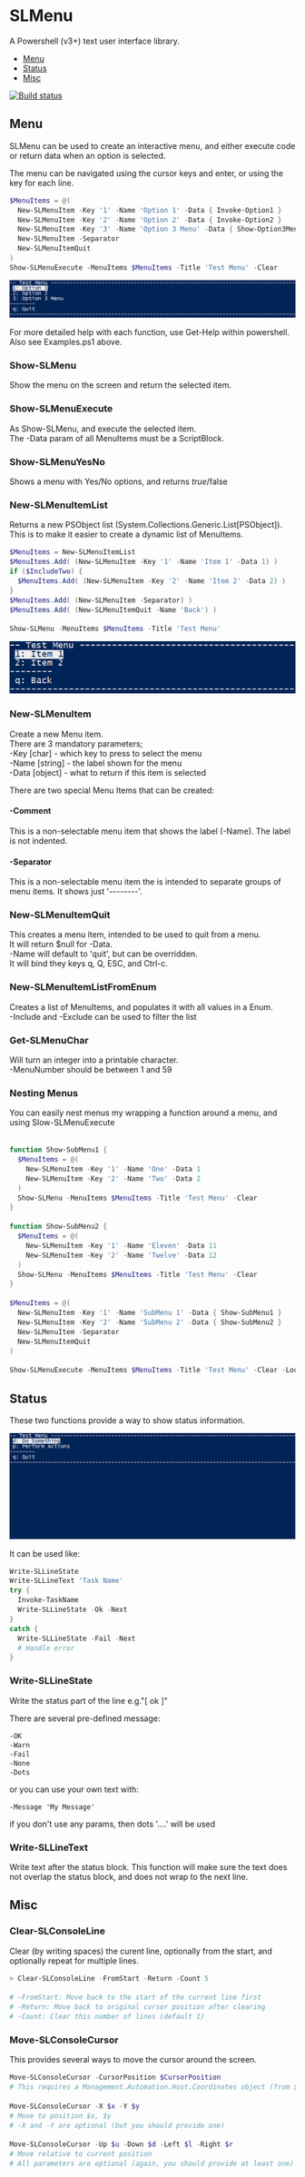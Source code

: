 SLMenu
======
A Powershell (v3+) text user interface library.

  * [Menu](#menu)
  * [Status](#status)
  * [Misc](#misc)

[![Build status](https://ci.appveyor.com/api/projects/status/o0quv9l2lhm7611b?svg=true)](https://ci.appveyor.com/project/SteveLowe/slmenu)


Menu
----
SLMenu can be used to create an interactive menu, and either execute code or return data when an option is selected.

The menu can be navigated using the cursor keys and enter, or using the key for each line.

```powershell
$MenuItems = @(
  New-SLMenuItem -Key '1' -Name 'Option 1' -Data { Invoke-Option1 }
  New-SLMenuItem -Key '2' -Name 'Option 2' -Data { Invoke-Option2 }
  New-SLMenuItem -Key '3' -Name 'Option 3 Menu' -Data { Show-Option3Menu }
  New-SLMenuItem -Separator
  New-SLMenuItemQuit
)
Show-SLMenuExecute -MenuItems $MenuItems -Title 'Test Menu' -Clear
```
![Menu](Images/SLMenu.png)

For more detailed help with each function, use Get-Help within powershell.  
Also see Examples.ps1 above.

### Show-SLMenu
Show the menu on the screen and return the selected item.


### Show-SLMenuExecute
As Show-SLMenu, and execute the selected item.  
The -Data param of all MenuItems must be a ScriptBlock.


### Show-SLMenuYesNo
Shows a menu with Yes/No options, and returns $true/$false


### New-SLMenuItemList
Returns a new PSObject list (System.Collections.Generic.List[PSObject]).  
This is to make it easier to create a dynamic list of MenuItems.
```powershell
$MenuItems = New-SLMenuItemList
$MenuItems.Add( (New-SLMenuItem -Key '1' -Name 'Item 1' -Data 1) )
if ($IncludeTwo) {
  $MenuItems.Add( (New-SLMenuItem -Key '2' -Name 'Item 2' -Data 2) )
}
$MenuItems.Add( (New-SLMenuItem -Separator) )
$MenuItems.Add( (New-SLMenuItemQuit -Name 'Back') )

Show-SLMenu -MenuItems $MenuItems -Title 'Test Menu'
```
![Menu](Images/SLMenu2.png)


### New-SLMenuItem
Create a new Menu item.  
There are 3 mandatory parameters;  
  -Key [char] - which key to press to select the menu  
  -Name [string] - the label shown for the menu  
  -Data [object] - what to return if this item is selected 

There are two special Menu Items that can be created:
#### -Comment
This is a non-selectable menu item that shows the label (-Name). The label is 
not indented.

#### -Separator
This is a non-selectable menu item the is intended to separate groups of menu items.
It shows just '--------'.


### New-SLMenuItemQuit
This creates a menu item, intended to be used to quit from a menu.  
It will return $null for -Data.  
-Name will default to 'quit', but can be overridden.  
It will bind they keys q, Q, ESC, and Ctrl-c.


### New-SLMenuItemListFromEnum
Creates a list of MenuItems, and populates it with all values in a Enum.  
-Include and -Exclude can be used to filter the list


### Get-SLMenuChar
Will turn an integer into a printable character.  
-MenuNumber should be between 1 and 59


### Nesting Menus
You can easily nest menus my wrapping a function around a menu, and using Slow-SLMenuExecute
```powershell

function Show-SubMenu1 {
  $MenuItems = @(
    New-SLMenuItem -Key '1' -Name 'One' -Data 1
    New-SLMenuItem -Key '2' -Name 'Two' -Data 2
  )
  Show-SLMenu -MenuItems $MenuItems -Title 'Test Menu' -Clear  
}

function Show-SubMenu2 {
  $MenuItems = @(
    New-SLMenuItem -Key '1' -Name 'Eleven' -Data 11
    New-SLMenuItem -Key '2' -Name 'Twelve' -Data 12
  )
  Show-SLMenu -MenuItems $MenuItems -Title 'Test Menu' -Clear  
}

$MenuItems = @(
  New-SLMenuItem -Key '1' -Name 'SubMenu 1' -Data { Show-SubMenu1 }
  New-SLMenuItem -Key '2' -Name 'SubMenu 2' -Data { Show-SubMenu2 }
  New-SLMenuItem -Separator
  New-SLMenuItemQuit
)

Show-SLMenuExecute -MenuItems $MenuItems -Title 'Test Menu' -Clear -LoopAfterChoice
```


Status
------
These two functions provide a way to show status information.

![SLMenu](Images/SLMenuStatus.gif)

It can be used like:
```powershell
Write-SLLineState
Write-SLLineText 'Task Name'
try {
  Invoke-TaskName
  Write-SLLineState -Ok -Next
}
catch {
  Write-SLLineState -Fail -Next
  # Handle error
}
```

### Write-SLLineState
Write the status part of the line e.g."[ ok ]"

There are several pre-defined message:

    -OK
    -Warn
    -Fail
    -None
    -Dots

or you can use your own text with:  

    -Message 'My Message'

if you don't use any params, then dots '....' will be used


### Write-SLLineText
Write text after the status block. This function will make sure the text does
not overlap the status block, and does not wrap to the next line.


Misc
----

### Clear-SLConsoleLine
Clear (by writing spaces) the curent line, optionally from the start, and optionally repeat for multiple lines.
```powershell
> Clear-SLConsoleLine -FromStart -Return -Count 5

# -FromStart: Move back to the start of the current line first
# -Return: Move back to original cursor position after clearing
# -Count: Clear this number of lines (default 1)
```

### Move-SLConsoleCursor
This provides several ways to move the cursor around the screen.
```powershell
Move-SLConsoleCursor -CursorPosition $CursorPosition
# This requires a Management.Automation.Host.Coordinates object (from $Host.UI.RawUI.CursorPosition)

Move-SLConsoleCursor -X $x -Y $y
# Move to position $x, $y
# -X and -Y are optional (but you should provide one)

Move-SLConsoleCursor -Up $u -Down $d -Left $l -Right $r
# Move relative to current position
# All parameters are optional (again, you should provide at least one)
```
